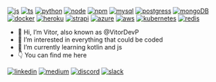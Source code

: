 [![js](https://img.shields.io/badge/JavaScript-F7DF1E?style=for-the-badge&logo=javascript&logoColor=black)]()
[![ts](https://img.shields.io/badge/TypeScript-007ACC?style=for-the-badge&logo=typescript&logoColor=white)]()
[![python](	https://img.shields.io/badge/Python-14354C?style=for-the-badge&logo=python&logoColor=white)]()
[![node](https://img.shields.io/badge/Node.js-43853D?style=for-the-badge&logo=node.js&logoColor=white)]()
[![npm](https://img.shields.io/badge/npm-CB3837?style=for-the-badge&logo=npm&logoColor=white)]()
[![mysql](https://img.shields.io/badge/MySQL-00000F?style=for-the-badge&logo=mysql&logoColor=white)]()
[![postgress](https://img.shields.io/badge/PostgreSQL-316192?style=for-the-badge&logo=postgresql&logoColor=white)]()
[![mongoDB](https://img.shields.io/badge/MongoDB-4EA94B?style=for-the-badge&logo=mongodb&logoColor=white)]()
[![docker](https://img.shields.io/badge/Docker-2CA5E0?style=for-the-badge&logo=docker&logoColor=white)]()
[![heroku](https://img.shields.io/badge/Heroku-430098?style=for-the-badge&logo=heroku&logoColor=white)]()
[![strapi](https://img.shields.io/badge/strapi-2e7eea?style=for-the-badge&logo=strapi&logoColor=white)]()
[![azure](https://img.shields.io/badge/microsoft%20azure-0089D6?style=for-the-badge&logo=microsoft-azure&logoColor=white)]()
[![aws](https://img.shields.io/badge/Amazon_AWS-232F3E?style=for-the-badge&logo=amazon-aws&logoColor=white)]()
[![kubernetes](https://img.shields.io/badge/kubernetes-326ce5.svg?&style=for-the-badge&logo=kubernetes&logoColor=white)]()
[![redis](	https://img.shields.io/badge/redis-CC0000.svg?&style=for-the-badge&logo=redis&logoColor=white)]()


<!---[![kotlin](https://img.shields.io/badge/Kotlin-0095D5?&style=for-the-badge&logo=kotlin&logoColor=white)]()--->

- 👋 Hi, I’m Vitor, also known as @VitorDevP
- 👀 I’m interested in everything that could be coded
- 🌱 I’m currently learning kotlin and js
- :point_down: You can find me here

[![linkedin](https://img.shields.io/badge/LinkedIn-0077B5?style=for-the-badge&logo=linkedin&logoColor=white)](https://www.linkedin.com/in/vitor-henrique-dev/)
[![medium](https://img.shields.io/badge/Medium-12100E?style=for-the-badge&logo=medium&logoColor=white)](https://vrodrigueskode.medium.com/)
[![discord](https://img.shields.io/badge/Discord-7289DA?style=for-the-badge&logo=discord&logoColor=white)](https://discord.gg/PtgZDwqP6X)
[![slack](https://img.shields.io/badge/Slack-4A154B?style=for-the-badge&logo=slack&logoColor=white)]()


<!---
VitorDevP/VitorDevP is a ✨ special ✨ repository because its `README.md` (this file) appears on your GitHub profile.
You can click the Preview link to take a look at your changes.
- 📫 How to reach me - send a request on github
[![discord](https://img.shields.io/discord/836777825440497695?style=for-the-badge&logo=discord)](https://discord.com/channels/836777825440497695)
- 
--->
